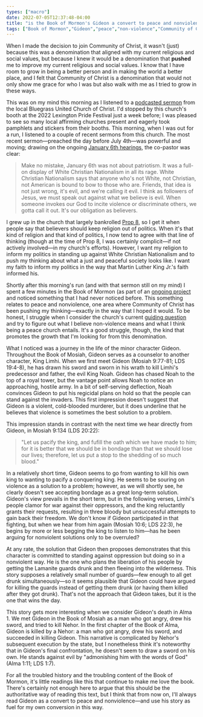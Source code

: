 ```yaml
---
types: ["macro"]
date: 2022-07-05T12:37:48-04:00
title: "is the Book of Mormon's Gideon a convert to peace and nonviolence?"
tags: ["Book of Mormon","Gideon","peace","non-violence","Community of Christ","Capitol riot","Christian nationalism","Lexington","Pride","Proposition 8"]
---
```


When I made the decision to join Community of Christ, it wasn't (just) because this was a denomination that aligned with my current religious and social values, but because I knew it would be a denomination that **pushed** me to improve my current religious and social values. I know that I have room to grow in being a better person and in making the world a better place, and I felt that Community of Christ is a denomination that would not only show me grace for who I was but also walk with me as I tried to grow in these ways.

This was on my mind this morning as I listened to a [podcasted sermon](https://soundcloud.com/bluegrass-church/an-unchristian-usa-by-kenny-bishop) from the local Bluegrass United Church of Christ. I'd stopped by this church's booth at the 2022 Lexington Pride Festival just a week before; I was pleased to see so many local affirming churches present and eagerly took pamphlets and stickers from their booths. This morning, when I was out for a run, I listened to a couple of recent sermons from this church. The most recent sermon—preached the day before July 4th—was powerful and moving; drawing on the ongoing [January 6th hearings](https://en.wikipedia.org/wiki/United_States_House_Select_Committee_on_the_January_6_Attack_public_hearings), the co-pastor was clear: 

> Make no mistake, January 6th was not about patriotism. It was a full-on display of White Christian Nationalism in all its rage. White Christian Nationalism says that anyone who's not White, not Christian, not American is bound to bow to those who are. Friends, that idea is not just wrong, it's evil, and we're calling it evil. I think as followers of Jesus, we must speak out against what we believe is evil. When someone invokes our God to incite violence or discriminate others, we gotta call it out. It's our obligation as believers.

I grew up in the church that largely bankrolled [Prop 8](https://en.wikipedia.org/wiki/2008_California_Proposition_8), so I get it when people say that believers should keep religion out of politics. When it's that kind of religion and that kind of politics, I now tend to agree with that line of thinking (though at the time of Prop 8, I was certainly complicit—if not actively involved—in my church's efforts). However, I want my religion to inform my politics in standing up against White Christian Nationalism and to push my thinking about what a just and peaceful society looks like. I want my faith to inform my politics in the way that Martin Luther King Jr.'s faith informed his.

Shortly after this morning's run (and with that sermon still on my mind) I spent a few minutes in the Book of Mormon (as part of an [ongoing project](https://spencergreenhalgh.com/tags/rereading-the-book-of-mormon-project/) and noticed something that I had never noticed before. This something relates to peace and nonviolence, one area where Community of Christ has been pushing my thinking—exactly in the way that I hoped it would. To be honest, I struggle when I consider the church's current [guiding question](https://cofchrist.org/guiding-question/) and try to figure out what I believe non-violence means and what I think being a peace church entails. It's a good struggle, though, the kind that promotes the growth that I'm looking for from this denomination.

What I noticed was a journey in the life of the minor character Gideon. Throughout the Book of Mosiah, Gideon serves as a counselor to another character, King Limhi. When we first meet Gideon (Mosiah 9:77-81; LDS 19:4-8), he has drawn his sword and sworn in his wrath to kill Limhi's predecessor and father, the evil King Noah. Gideon has chased Noah to the top of a royal tower, but the vantage point allows Noah to notice an approaching, hostile army. In a bit of self-serving deflection, Noah convinces Gideon to put his regicidal plans on hold so that the people can stand against the invaders. This first impression doesn't suggest that Gideon is a violent, cold-blooded murderer, but it does underline that he believes that violence is sometimes the best solution to a problem.

This impression stands in contrast with the next time we hear directly from Gideon, in Mosiah 9:134 (LDS 20:22):

> "Let us pacify the king, and fufill the oath which we have made to him; for it is better that we should be in bondage than that we should lose our lives; therefore, let us put a stop to the shedding of so much blood."

In a relatively short time, Gideon seems to go from wanting to kill his own king to wanting to pacify a conquering king. He seems to be souring on violence as a solution to a problem; however, as we will shortly see, he clearly doesn't see accepting bondage as a great long-term solution. Gideon's view prevails in the short term, but in the following verses, Limhi's people clamor for war against their oppressors, and the king reluctantly grants their requests, resulting in three bloody but unsuccessful attempts to gain back their freedom. We don't know if Gideon participated in that fighting, but when we hear from him again (Mosiah 10:6; LDS 22:3), he begins by more or less begging the king to listen to him—has he been arguing for nonviolent solutions only to be overruled? 

At any rate, the solution that Gideon then proposes demonstrates that this character is committed to standing against oppression but doing so in a nonviolent way. He is the one who plans the liberation of his people by getting the Lamanite guards drunk and then fleeing into the wilderness. This story supposes a relatively small number of guards—few enough to all get drunk simultaneously—so it seems plausible that Gideon could have argued for killing the guards instead of getting them drunk (or having them killed after they got drunk). That's not the approach that Gideon takes, but it is the one that wins the day. 

This story gets more interesting when we consider Gideon's death in Alma 1. We met Gideon in the Book of Mosiah as a man who got angry, drew his sword, and tried to kill Nehor. In the first chapter of the Book of Alma, Gideon is killed by a Nehor: a man who got angry, drew his sword, and succeeded in killing Gideon. This narrative is complicated by Nehor's subsequent execution by the state, but I nonetheless think it's noteworthy that in Gideon's final confrontation, he doesn't seem to draw a sword on his own. He stands against evil by "admonishing him with the words of God" (Alma 1:11; LDS 1:7).

For all the troubled history and the troubling content of the Book of Mormon, it's little readings like this that continue to make me love the book. There's certainly not enough here to argue that this should be the authoritative way of reading this text, but I think that from now on, I'll always read Gideon as a convert to peace and nonviolence—and use his story as fuel for my own conversion in this way.
